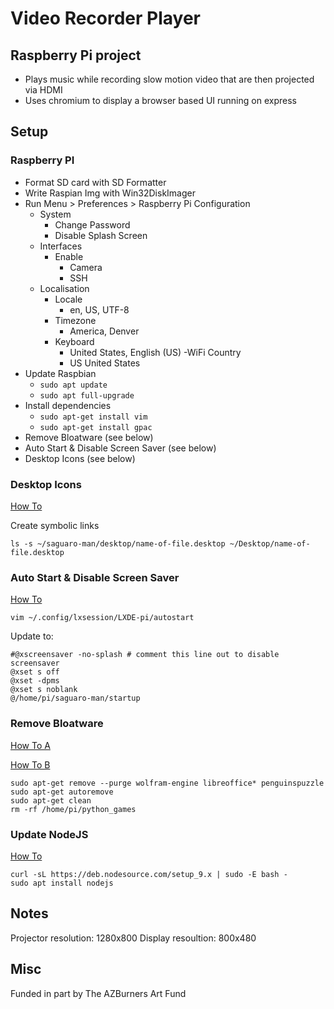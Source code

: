 # Video Recorder Player

## Raspberry Pi project

- Plays music while recording slow motion video that are then projected via HDMI
- Uses chromium to display a browser based UI running on express

## Setup

### Raspberry PI

- Format SD card with SD Formatter
- Write Raspian Img with Win32DiskImager
- Run Menu > Preferences > Raspberry Pi Configuration
  - System
    - Change Password
    - Disable Splash Screen
  - Interfaces
    - Enable
      - Camera
      - SSH
  - Localisation
    - Locale
      - en, US, UTF-8
    - Timezone
      - America, Denver
    - Keyboard
      - United States, English (US)
    -WiFi Country
      - US United States
- Update Raspbian
  - ```sudo apt update```
  - ```sudo apt full-upgrade```
- Install dependencies
  - ```sudo apt-get install vim```
  - ```sudo apt-get install gpac```
- Remove Bloatware (see below)
- Auto Start & Disable Screen Saver (see below)
- Desktop Icons (see below)

### Desktop Icons

[How To](http://www.raspberry-projects.com/pi/pi-operating-systems/raspbian/gui/desktop-shortcuts)

Create symbolic links

```
ls -s ~/saguaro-man/desktop/name-of-file.desktop ~/Desktop/name-of-file.desktop
```

### Auto Start & Disable Screen Saver

[How To](https://www.raspberrypi.org/forums/viewtopic.php?f=91&t=163316)

```
vim ~/.config/lxsession/LXDE-pi/autostart
```

Update to:

```
#@xscreensaver -no-splash # comment this line out to disable screensaver
@xset s off
@xset -dpms
@xset s noblank
@/home/pi/saguaro-man/startup
```

### Remove Bloatware

[How To A](http://raspi.tv/2016/how-to-free-up-some-space-on-your-raspbian-sd-card-remove-wolfram-libreoffice)

[How To B](https://project.altservice.com/issues/418)

```
sudo apt-get remove --purge wolfram-engine libreoffice* penguinspuzzle
sudo apt-get autoremove
sudo apt-get clean
rm -rf /home/pi/python_games
```

### Update NodeJS

[How To](http://thisdavej.com/beginners-guide-to-installing-node-js-on-a-raspberry-pi/)

```
curl -sL https://deb.nodesource.com/setup_9.x | sudo -E bash -
sudo apt install nodejs
```

## Notes

Projector resolution: 1280x800
Display resoultion: 800x480

## Misc

Funded in part by The AZBurners Art Fund
